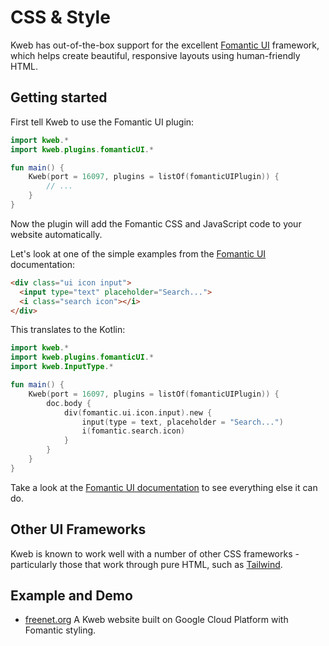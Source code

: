 # CSS & Style

Kweb has out-of-the-box support for the excellent [Fomantic
UI](https://fomantic-ui.com) framework, which helps create beautiful,
responsive layouts using human-friendly HTML.

## Getting started

First tell Kweb to use the Fomantic UI plugin:

```kotlin
import kweb.*
import kweb.plugins.fomanticUI.*

fun main() {
    Kweb(port = 16097, plugins = listOf(fomanticUIPlugin)) {
        // ...
    }
}
```

Now the plugin will add the Fomantic CSS and JavaScript code to your
website automatically.

Let's look at one of the simple examples from the [Fomantic
UI](https://Fomantic-ui.com/elements/input.html) documentation:

```html
<div class="ui icon input">
  <input type="text" placeholder="Search...">
  <i class="search icon"></i>
</div>
```

This translates to the Kotlin:

```kotlin
import kweb.*
import kweb.plugins.fomanticUI.*
import kweb.InputType.*

fun main() {
    Kweb(port = 16097, plugins = listOf(fomanticUIPlugin)) {
        doc.body {
            div(fomantic.ui.icon.input).new {
                input(type = text, placeholder = "Search...")
                i(fomantic.search.icon)
            }
        }
    }
}
```

Take a look at the [Fomantic UI documentation](https://fomantic-ui.com)
to see everything else it can do.

## Other UI Frameworks

Kweb is known to work well with a number of other CSS frameworks -
particularly those that work through pure HTML, such as
[Tailwind](https://tailwindcss.com/).

## Example and Demo

* [freenet.org](https://github.com/freenet/freenetorg-website/)
  A Kweb website built on Google Cloud Platform with Fomantic styling.
